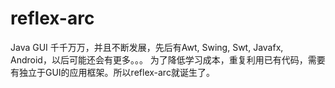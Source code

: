 ﻿# reflex-arc
Java GUI 千千万万，并且不断发展，先后有Awt, Swing, Swt, Javafx, Android，以后可能还会有更多。。。
为了降低学习成本，重复利用已有代码，需要有独立于GUI的应用框架。所以reflex-arc就诞生了。





